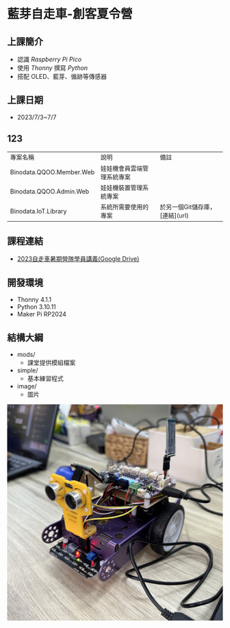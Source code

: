 # 藍芽自走車-創客夏令營

## 上課簡介
  * 認識 _Raspberry Pi Pico_ 
  * 使用 _Thonny_ 撰寫 _Python_
  * 搭配 OLED、藍芽、循跡等傳感器

## 上課日期  
 * 2023/7/3~7/7

## 123
<table>
    <tr>
        <td>專案名稱</td>
        <td>說明</td>
        <td>備註</td>
    </tr>
    <tr>
        <td>Binodata.QQOO.Member.Web</td>
        <td>娃娃機會員雲端管理系統專案</td>
        <td></td>
    </tr>
    <tr>
        <td>Binodata.QQOO.Admin.Web</td>
        <td>娃娃機裝置管理系統專案</td>
        <td></td>
    </tr>
    <tr>
        <td>Binodata.IoT.Library</td>
        <td>系統所需要使用的專案</td>
        <td>於另一個Git儲存庫，[連結](url)</td>
    </tr>
</table>

## 課程連結
  * [2023自走車暑期營隊學員講義(Google Drive)](https://drive.google.com/drive/u/1/folders/1zn8TNLiltXHVvuN02wAW3QgiqbFKKlrb)

## 開發環境
* Thonny 4.1.1
* Python 3.10.11
* Maker Pi RP2024

## 結構大綱
 + mods/
   + 課堂提供模組檔案
 + simple/
   + 基本練習程式
 + image/
   + 圖片

![image](png/Car.jpg)
